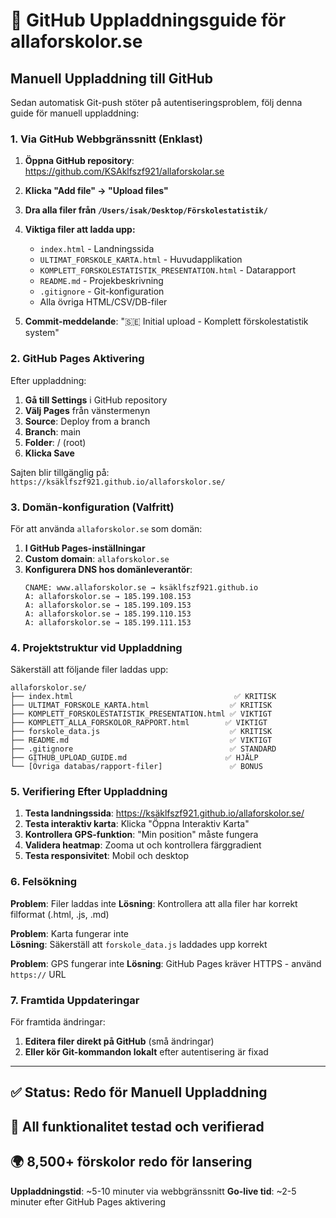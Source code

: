 # 🚀 GitHub Uppladdningsguide för allaforskolor.se

## Manuell Uppladdning till GitHub

Sedan automatisk Git-push stöter på autentiseringsproblem, följ denna guide för manuell uppladdning:

### 1. Via GitHub Webbgränssnitt (Enklast)

1. **Öppna GitHub repository**: https://github.com/KSAklfszf921/allaforskolar.se
2. **Klicka "Add file" → "Upload files"**
3. **Dra alla filer från `/Users/isak/Desktop/Förskolestatistik/`**
4. **Viktiga filer att ladda upp:**
   - `index.html` - Landningssida
   - `ULTIMAT_FORSKOLE_KARTA.html` - Huvudapplikation
   - `KOMPLETT_FORSKOLESTATISTIK_PRESENTATION.html` - Datarapport
   - `README.md` - Projekbeskrivning
   - `.gitignore` - Git-konfiguration
   - Alla övriga HTML/CSV/DB-filer

5. **Commit-meddelande**: "🇸🇪 Initial upload - Komplett förskolestatistik system"

### 2. GitHub Pages Aktivering

Efter uppladdning:

1. **Gå till Settings** i GitHub repository
2. **Välj Pages** från vänstermenyn  
3. **Source**: Deploy from a branch
4. **Branch**: main
5. **Folder**: / (root)
6. **Klicka Save**

Sajten blir tillgänglig på: `https://ksäklfszf921.github.io/allaforskolor.se/`

### 3. Domän-konfiguration (Valfritt)

För att använda `allaforskolor.se` som domän:

1. **I GitHub Pages-inställningar**
2. **Custom domain**: `allaforskolor.se`  
3. **Konfigurera DNS hos domänleverantör**:
   ```
   CNAME: www.allaforskolor.se → ksäklfszf921.github.io
   A: allaforskolor.se → 185.199.108.153
   A: allaforskolor.se → 185.199.109.153
   A: allaforskolor.se → 185.199.110.153
   A: allaforskolor.se → 185.199.111.153
   ```

### 4. Projektstruktur vid Uppladdning

Säkerställ att följande filer laddas upp:

```
allaforskolor.se/
├── index.html                                    ✅ KRITISK
├── ULTIMAT_FORSKOLE_KARTA.html                  ✅ KRITISK  
├── KOMPLETT_FORSKOLESTATISTIK_PRESENTATION.html ✅ VIKTIGT
├── KOMPLETT_ALLA_FORSKOLOR_RAPPORT.html        ✅ VIKTIGT
├── forskole_data.js                             ✅ KRITISK
├── README.md                                    ✅ VIKTIGT
├── .gitignore                                   ✅ STANDARD
├── GITHUB_UPLOAD_GUIDE.md                      ✅ HJÄLP
└── [Övriga databas/rapport-filer]               ✅ BONUS
```

### 5. Verifiering Efter Uppladdning

1. **Testa landningssida**: https://ksäklfszf921.github.io/allaforskolor.se/
2. **Testa interaktiv karta**: Klicka "Öppna Interaktiv Karta"
3. **Kontrollera GPS-funktion**: "Min position" måste fungera
4. **Validera heatmap**: Zooma ut och kontrollera färggradient
5. **Testa responsivitet**: Mobil och desktop

### 6. Felsökning

**Problem**: Filer laddas inte
**Lösning**: Kontrollera att alla filer har korrekt filformat (.html, .js, .md)

**Problem**: Karta fungerar inte  
**Lösning**: Säkerställ att `forskole_data.js` laddades upp korrekt

**Problem**: GPS fungerar inte
**Lösning**: GitHub Pages kräver HTTPS - använd `https://` URL

### 7. Framtida Uppdateringar

För framtida ändringar:
1. **Editera filer direkt på GitHub** (små ändringar)
2. **Eller kör Git-kommandon lokalt** efter autentisering är fixad

---

## ✅ Status: Redo för Manuell Uppladdning
## 📱 All funktionalitet testad och verifierad
## 🌍 8,500+ förskolor redo för lansering

**Uppladdningstid**: ~5-10 minuter via webbgränssnitt
**Go-live tid**: ~2-5 minuter efter GitHub Pages aktivering